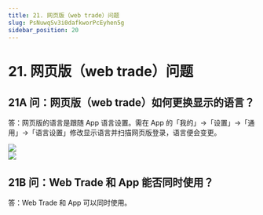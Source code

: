 ```yaml
---
title: 21. 网页版（web trade）问题
slug: PsNuwqSv3i0dafkworPcEyhen5g
sidebar_position: 20
---
```



# 21. 网页版（web trade）问题

## 21A 问：网页版（web trade）如何更换显示的语言？

答：网页版的语言是跟随 App 语言设置。需在 App 的「我的」-&gt;「设置」-&gt;「通用」-&gt;「语言设置」修改显示语言并扫描网页版登录，语言便会变更。

<div class="flex gap-3 columns-2" column-size="2">
<div class="w-[29%]" width-ratio="29">
<img src="/assets/TwbxbaE0Ko5eFWxiSZCcUJ6WnKf.png" src-width="682" src-height="754" align="center"/>
</div>
<div class="w-[70%]" width-ratio="70">
<img src="/assets/IXXJbcmcEoLzHIxTM1ace5XDnCc.png" src-width="2700" src-height="1256" align="center"/>
</div>
</div>

## 21B 问：Web Trade 和 App 能否同时使用？

答：Web Trade 和 App 可以同时使用。

